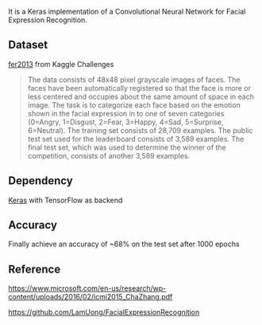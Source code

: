 It is a Keras implementation of a Convolutional Neural Network for Facial Expression Recognition.

## Dataset
[fer2013](https://www.kaggle.com/c/challenges-in-representation-learning-facial-expression-recognition-challenge/data) from Kaggle Challenges

>The data consists of 48x48 pixel grayscale images of faces. The faces have been automatically registered so that the face is more or less centered and occupies about the same amount of space in each image. The task is to categorize each face based on the emotion shown in the facial expression in to one of seven categories (0=Angry, 1=Disgust, 2=Fear, 3=Happy, 4=Sad, 5=Surprise, 6=Neutral).
>The training set consists of 28,709 examples. The public test set used for the leaderboard consists of 3,589 examples. The final test set, which was used to determine the winner of the competition, consists of another 3,589 examples.

## Dependency

[Keras](https://keras.io/) with TensorFlow as backend

## Accuracy

Finally achieve an accuracy of ~68% on the test set after 1000 epochs

## Reference

https://www.microsoft.com/en-us/research/wp-content/uploads/2016/02/icmi2015_ChaZhang.pdf

https://github.com/LamUong/FacialExpressionRecognition

